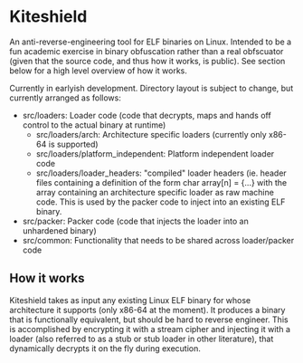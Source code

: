 # Kiteshield

An anti-reverse-engineering tool for ELF binaries on Linux. Intended to be a
fun academic exercise in binary obfuscation rather than a real obfscuator
(given that the source code, and thus how it works, is public). See section
below for a high level overview of how it works.

Currently in earlyish development. Directory layout is subject to change, but
currently arranged as follows:

- src/loaders: Loader code (code that decrypts, maps and hands off control
to the actual binary at runtime)
    - src/loaders/arch: Architecture specific loaders (currently only x86-64 is
    supported)
    - src/loaders/platform\_independent: Platform independent loader code
    - src/loaders/loader\_headers: "compiled" loader headers (ie. header files
    containing a definition of the form char array[n] = {...} with the array
    containing an architecture specific loader as raw machine code. This is
    used by the packer code to inject into an existing ELF binary.
- src/packer: Packer code (code that injects the loader into an unhardened
binary)
- src/common: Functionality that needs to be shared across loader/packer code

## How it works

Kiteshield takes as input any existing Linux ELF binary for whose architecture
it supports (only x86-64 at the moment). It produces a binary that is
functionally equivalent, but should be hard to reverse engineer. This is
accomplished by encrypting it with a stream cipher and injecting it with a 
loader (also referred to as a stub or stub loader in other literature), that 
dynamically decrypts it on the fly during execution.

